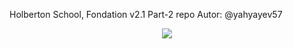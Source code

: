 Holberton School, Fondation v2.1 Part-2 repo 
Autor: @yahyayev57
<p align="center">
<a target="_blank" href="https://www.holbertonschool.com/"><img src="https://github.com/monoprosito/holbertonschool-higher_level_programming/blob/master/holby.jpg?raw=true"></a>
</p>
